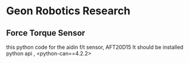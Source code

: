 # Geon Robotics Research


## Force Torque Sensor
this python code for the aidin f/t sensor, AFT20D15
It should be installed python api <usb>, <python-can==4.2.2>
